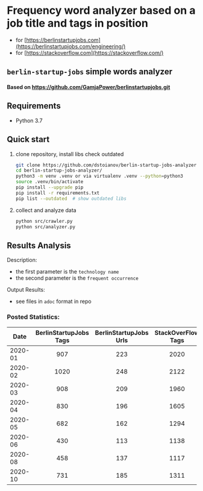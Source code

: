 
# Frequency word analyzer based on a job title and tags in position 
 - for [https://berlinstartupjobs.com](https://berlinstartupjobs.com/engineering/)
 - for [https://stackoverflow.com](https://stackoverflow.com/)

## `berlin-startup-jobs` simple words analyzer


#### Based on https://github.com/GamjaPower/berlinstartupjobs.git 


## Requirements

- Python 3.7

## Quick start

1. clone repository, install libs check outdated
    ```sh
    git clone https://github.com/dstoianov/berlin-startup-jobs-analyzer.git
    cd berlin-startup-jobs-analyzer/
    python3 -m venv .venv or via virtualenv .venv --python=python3
    source .venv/bin/activate
    pip install --upgrade pip
    pip install -r requirements.txt
    pip list --outdated  # show outdated libs
    ```
1. collect and analyze data
    ```sh
    python src/crawler.py
    python src/analyzer.py
    ```


## Results Analysis

Description:

- the first parameter is the `technology name` 
- the second parameter is the `frequent occurrence`

Output Results:
 - see files in `adoc` format in repo


###  Posted Statistics: 

| Date   | BerlinStartupJobs Tags |  BerlinStartupJobs Urls | StackOverFlow Tags  |  StackOverFlow Urls |
|----------|:-------------:|:------:|:----:|:----:|
| 2020-01| 907| 223| 2020| 485 |
| 2020-02| 1020| 248| 2122| 506 |
| 2020-03| 908| 209| 1960| 473 |
| 2020-04| 830| 196| 1605| 390 |
| 2020-05| 682| 162| 1294| 318 |
| 2020-06| 430| 113| 1138| 278 |
| 2020-08| 458| 137| 1117| 281 |
| 2020-10| 731| 185| 1311| 313 |

